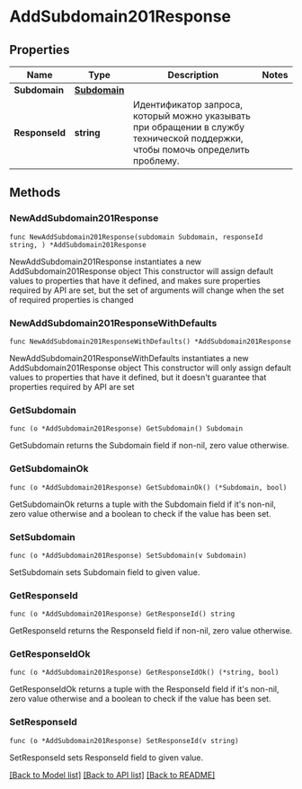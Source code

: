# AddSubdomain201Response

## Properties

Name | Type | Description | Notes
------------ | ------------- | ------------- | -------------
**Subdomain** | [**Subdomain**](Subdomain.md) |  | 
**ResponseId** | **string** | Идентификатор запроса, который можно указывать при обращении в службу технической поддержки, чтобы помочь определить проблему. | 

## Methods

### NewAddSubdomain201Response

`func NewAddSubdomain201Response(subdomain Subdomain, responseId string, ) *AddSubdomain201Response`

NewAddSubdomain201Response instantiates a new AddSubdomain201Response object
This constructor will assign default values to properties that have it defined,
and makes sure properties required by API are set, but the set of arguments
will change when the set of required properties is changed

### NewAddSubdomain201ResponseWithDefaults

`func NewAddSubdomain201ResponseWithDefaults() *AddSubdomain201Response`

NewAddSubdomain201ResponseWithDefaults instantiates a new AddSubdomain201Response object
This constructor will only assign default values to properties that have it defined,
but it doesn't guarantee that properties required by API are set

### GetSubdomain

`func (o *AddSubdomain201Response) GetSubdomain() Subdomain`

GetSubdomain returns the Subdomain field if non-nil, zero value otherwise.

### GetSubdomainOk

`func (o *AddSubdomain201Response) GetSubdomainOk() (*Subdomain, bool)`

GetSubdomainOk returns a tuple with the Subdomain field if it's non-nil, zero value otherwise
and a boolean to check if the value has been set.

### SetSubdomain

`func (o *AddSubdomain201Response) SetSubdomain(v Subdomain)`

SetSubdomain sets Subdomain field to given value.


### GetResponseId

`func (o *AddSubdomain201Response) GetResponseId() string`

GetResponseId returns the ResponseId field if non-nil, zero value otherwise.

### GetResponseIdOk

`func (o *AddSubdomain201Response) GetResponseIdOk() (*string, bool)`

GetResponseIdOk returns a tuple with the ResponseId field if it's non-nil, zero value otherwise
and a boolean to check if the value has been set.

### SetResponseId

`func (o *AddSubdomain201Response) SetResponseId(v string)`

SetResponseId sets ResponseId field to given value.



[[Back to Model list]](../README.md#documentation-for-models) [[Back to API list]](../README.md#documentation-for-api-endpoints) [[Back to README]](../README.md)


